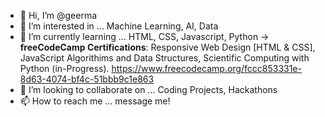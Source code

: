 - 👋 Hi, I’m @geerma
- 👀 I’m interested in ... Machine Learning, AI, Data
- 🌱 I’m currently learning ... HTML, CSS, Javascript, Python -> **freeCodeCamp Certifications**: Responsive Web Design [HTML & CSS], JavaScript Algorithims and Data Structures, Scientific Computing with Python (in-Progress). https://www.freecodecamp.org/fccc853331e-8d63-4074-bf4c-51bbb9c1e863
- 💞️ I’m looking to collaborate on ... Coding Projects, Hackathons
- 📫 How to reach me ... message me!

